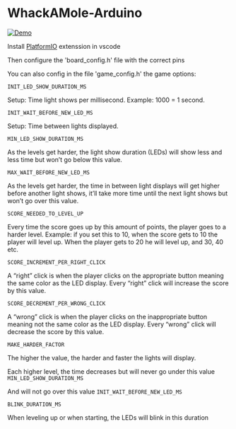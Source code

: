 # WhackAMole-Arduino

[![Demo](https://ams03pap003files.storage.live.com/y4mg7wD8V9B4y-MyM58EgK1lM-_nhOgAVXIMKCy-DLZqa7Fsu76S2VWHipFDJRez-Vb7aPufihlCYYMVUK-csqMgSPfKHWIa1IDdhwh31jbGsrirPlK8SVaHHHhMsK39iRX6n4KwcLstU9SGdw8vxLdZ3PW1gQUTTROJ_G0K0LfrlvkxdR5MDmVNhiqzcNky9Ls?width=260&height=255&cropmode=none)](https://1drv.ms/v/s!Ag8izxa0g_0ejuVlnq-aTF7WtSzK8Q?e=rQvBfL "Demo")

Install [PlatformIO](https://platformio.org/platformio-ide) extenssion in vscode

Then configure the 'board_config.h' file with the correct pins

You can also config in the file 'game_config.h' the game options:

`INIT_LED_SHOW_DURATION_MS`

Setup: Time light shows per millisecond. Example: 1000 = 1 second. 

`INIT_WAIT_BEFORE_NEW_LED_MS`

Setup: Time between lights displayed. 

`MIN_LED_SHOW_DURATION_MS`

As the levels get harder, the light show duration (LEDs) will show less and less time but won’t go below this value.

`MAX_WAIT_BEFORE_NEW_LED_MS`

As the levels get harder, the time in between light displays will get higher before another light shows, it’ll take more time until the next light shows but won’t go over this value.



`SCORE_NEEDED_TO_LEVEL_UP`

Every time the score goes up by this amount of points, the player goes to a harder level.
Example: if you set this to 10, when the score gets to 10 the player will level up. When the player gets to 20 he will level up, and 30, 40 etc.


`SCORE_INCREMENT_PER_RIGHT_CLICK`

A “right” click is when the player clicks on the appropriate button meaning the same color as the LED display. Every “right” click will increase the score by this value.


`SCORE_DECREMENT_PER_WRONG_CLICK`

A “wrong” click is when the player clicks on the inappropriate button meaning not the same color as the LED display. Every “wrong” click will decrease the score by this value.


`MAKE_HARDER_FACTOR`

The higher the value, the harder and faster the lights will display.

Each higher level, the time decreases but will never go under this value `MIN_LED_SHOW_DURATION_MS`

And will not go over this value `INIT_WAIT_BEFORE_NEW_LED_MS`


`BLINK_DURATION_MS`

When leveling up or when starting, the LEDs will blink in this duration

